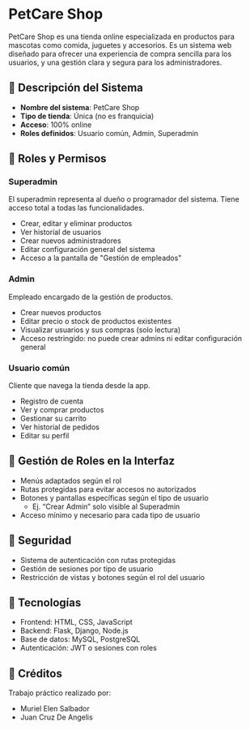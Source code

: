 #  PetCare Shop 

PetCare Shop es una tienda online especializada en productos para mascotas como comida, juguetes y accesorios. Es un sistema web diseñado para ofrecer una experiencia de compra sencilla para los usuarios, y una gestión clara y segura para los administradores.

## 🐾 Descripción del Sistema

- **Nombre del sistema**: PetCare Shop
- **Tipo de tienda**: Única (no es franquicia)
- **Acceso**: 100% online
- **Roles definidos**: Usuario común, Admin, Superadmin

## 👤 Roles y Permisos

###  Superadmin
El superadmin representa al dueño o programador del sistema. Tiene acceso total a todas las funcionalidades.

- Crear, editar y eliminar productos
- Ver historial de usuarios
- Crear nuevos administradores
- Editar configuración general del sistema
- Acceso a la pantalla de "Gestión de empleados"

###  Admin
Empleado encargado de la gestión de productos.

- Crear nuevos productos
- Editar precio o stock de productos existentes
- Visualizar usuarios y sus compras (solo lectura)
- Acceso restringido: no puede crear admins ni editar configuración general

###  Usuario común
Cliente que navega la tienda desde la app.

- Registro de cuenta
- Ver y comprar productos
- Gestionar su carrito
- Ver historial de pedidos
- Editar su perfil

## 🔧 Gestión de Roles en la Interfaz

- Menús adaptados según el rol
- Rutas protegidas para evitar accesos no autorizados
- Botones y pantallas específicas según el tipo de usuario
  - Ej. “Crear Admin” solo visible al Superadmin
- Acceso mínimo y necesario para cada tipo de usuario

## 🔐 Seguridad

- Sistema de autenticación con rutas protegidas
- Gestión de sesiones por tipo de usuario
- Restricción de vistas y botones según el rol del usuario

## 🚀 Tecnologías

- Frontend: HTML, CSS, JavaScript
- Backend: Flask, Django, Node.js
- Base de datos: MySQL, PostgreSQL
- Autenticación: JWT o sesiones con roles

## 📝 Créditos

Trabajo práctico realizado por:
- Muriel Elen Salbador
- Juan Cruz De Angelis

